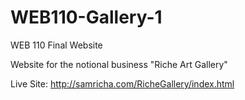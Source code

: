 # WEB110-Gallery-1

WEB 110 Final Website

Website for the notional business "Riche Art Gallery"

Live Site: http://samricha.com/RicheGallery/index.html
